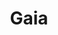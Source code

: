 ---
layout: "project-page"
icon: "template.png"
title: "Gaia"
desc: ""
tools: "Discord / Gravit"
timeframe: "2020-Present"
---